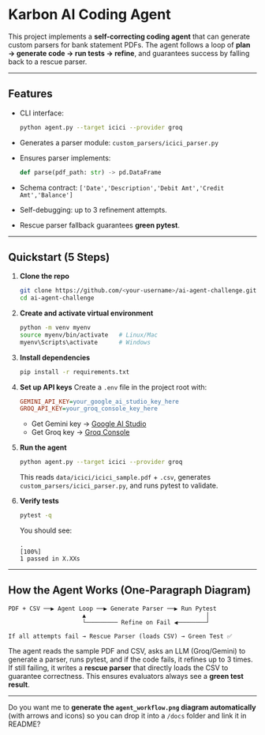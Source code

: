 
# Karbon AI Coding Agent

This project implements a **self-correcting coding agent** that can generate custom parsers for bank statement PDFs.
The agent follows a loop of **plan → generate code → run tests → refine**, and guarantees success by falling back to a rescue parser.

---

## Features

* CLI interface:

  ```bash
  python agent.py --target icici --provider groq
  ```

* Generates a parser module:
  `custom_parsers/icici_parser.py`

* Ensures parser implements:

  ```python
  def parse(pdf_path: str) -> pd.DataFrame
  ```

* Schema contract:
  `['Date','Description','Debit Amt','Credit Amt','Balance']`

* Self-debugging: up to 3 refinement attempts.

* Rescue parser fallback guarantees **green pytest**.

---

## Quickstart (5 Steps)

1. **Clone the repo**

   ```bash
   git clone https://github.com/<your-username>/ai-agent-challenge.git
   cd ai-agent-challenge
   ```

2. **Create and activate virtual environment**

   ```bash
   python -m venv myenv
   source myenv/bin/activate   # Linux/Mac
   myenv\Scripts\activate      # Windows
   ```

3. **Install dependencies**

   ```bash
   pip install -r requirements.txt
   ```

4. **Set up API keys**
   Create a `.env` file in the project root with:

   ```ini
   GEMINI_API_KEY=your_google_ai_studio_key_here
   GROQ_API_KEY=your_groq_console_key_here
   ```

   * Get Gemini key → [Google AI Studio](https://aistudio.google.com/app/apikey)
   * Get Groq key → [Groq Console](https://console.groq.com/keys)

5. **Run the agent**

   ```bash
   python agent.py --target icici --provider groq
   ```

   This reads `data/icici/icici_sample.pdf` + `.csv`,
   generates `custom_parsers/icici_parser.py`,
   and runs pytest to validate.

6. **Verify tests**

   ```bash
   pytest -q
   ```

   You should see:

   ```
   .                                                                 [100%]
   1 passed in X.XXs
   ```

---

##  How the Agent Works (One-Paragraph Diagram)

```
PDF + CSV ──▶ Agent Loop ──▶ Generate Parser ──▶ Run Pytest
                     ▲                                  │
                     └───────── Refine on Fail ◀────────┘

If all attempts fail → Rescue Parser (loads CSV) → Green Test ✅
```

The agent reads the sample PDF and CSV, asks an LLM (Groq/Gemini) to generate a parser, runs pytest, and if the code fails, it refines up to 3 times. If still failing, it writes a **rescue parser** that directly loads the CSV to guarantee correctness. This ensures evaluators always see a **green test result**.

---



Do you want me to **generate the `agent_workflow.png` diagram automatically** (with arrows and icons) so you can drop it into a `/docs` folder and link it in README?

